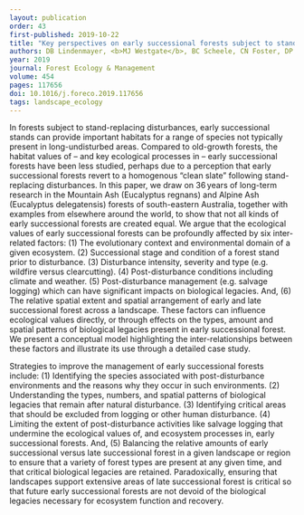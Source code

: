 ```yaml
---
layout: publication
order: 43
first-published: 2019-10-22
title: "Key perspectives on early successional forests subject to stand-replacing disturbances."
authors: DB Lindenmayer, <b>MJ Westgate</b>, BC Scheele, CN Foster, DP Blair
year: 2019
journal: Forest Ecology & Management
volume: 454
pages: 117656
doi: 10.1016/j.foreco.2019.117656
tags: landscape_ecology
---
```

In forests subject to stand-replacing disturbances, early successional stands can provide important habitats for a range of species not typically present in long-undisturbed areas. Compared to old-growth forests, the habitat values of – and key ecological processes in – early successional forests have been less studied, perhaps due to a perception that early successional forests revert to a homogenous “clean slate” following stand-replacing disturbances. In this paper, we draw on 36 years of long-term research in the Mountain Ash (Eucalyptus regnans) and Alpine Ash (Eucalyptus delegatensis) forests of south-eastern Australia, together with examples from elsewhere around the world, to show that not all kinds of early successional forests are created equal. We argue that the ecological values of early successional forests can be profoundly affected by six inter-related factors: (1) The evolutionary context and environmental domain of a given ecosystem. (2) Successional stage and condition of a forest stand prior to disturbance. (3) Disturbance intensity, severity and type (e.g. wildfire versus clearcutting). (4) Post-disturbance conditions including climate and weather. (5) Post-disturbance management (e.g. salvage logging) which can have significant impacts on biological legacies. And, (6) The relative spatial extent and spatial arrangement of early and late successional forest across a landscape. These factors can influence ecological values directly, or through effects on the types, amount and spatial patterns of biological legacies present in early successional forest. We present a conceptual model highlighting the inter-relationships between these factors and illustrate its use through a detailed case study.

Strategies to improve the management of early successional forests include: (1) Identifying the species associated with post-disturbance environments and the reasons why they occur in such environments. (2) Understanding the types, numbers, and spatial patterns of biological legacies that remain after natural disturbance. (3) Identifying critical areas that should be excluded from logging or other human disturbance. (4) Limiting the extent of post-disturbance activities like salvage logging that undermine the ecological values of, and ecosystem processes in, early successional forests. And, (5) Balancing the relative amounts of early successional versus late successional forest in a given landscape or region to ensure that a variety of forest types are present at any given time, and that critical biological legacies are retained. Paradoxically, ensuring that landscapes support extensive areas of late successional forest is critical so that future early successional forests are not devoid of the biological legacies necessary for ecosystem function and recovery.